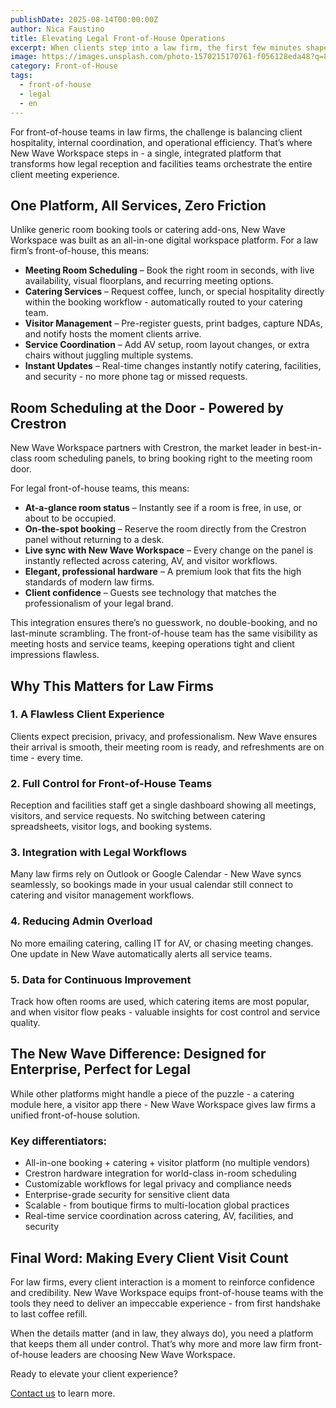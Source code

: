 ```yaml
---
publishDate: 2025-08-14T00:00:00Z
author: Nica Faustino
title: Elevating Legal Front-of-House Operations
excerpt: When clients step into a law firm, the first few minutes shape their entire perception. A warm welcome, a seamless check-in, the right meeting space prepared to perfection - these details aren’t just nice to have; they’re critical to reinforcing trust, professionalism, and brand reputation.
image: https://images.unsplash.com/photo-1570215170761-f056128eda48?q=80&w=3270&auto=format&fit=crop&ixlib=rb-4.1.0&ixid=M3wxMjA3fDB8MHxwaG90by1wYWdlfHx8fGVufDB8fHx8fA%3D%3D
category: Front-of-House
tags:
  - front-of-house
  - legal
  - en
---
```


For front-of-house teams in law firms, the challenge is balancing client hospitality, internal coordination, and operational efficiency. That’s where New Wave Workspace steps in - a single, integrated platform that transforms how legal reception and facilities teams orchestrate the entire client meeting experience.

## One Platform, All Services, Zero Friction

Unlike generic room booking tools or catering add-ons, New Wave Workspace was built as an all-in-one digital workspace platform. For a law firm’s front-of-house, this means:

* **Meeting Room Scheduling** – Book the right room in seconds, with live availability, visual floorplans, and recurring meeting options.
* **Catering Services** – Request coffee, lunch, or special hospitality directly within the booking workflow - automatically routed to your catering team.
* **Visitor Management** – Pre-register guests, print badges, capture NDAs, and notify hosts the moment clients arrive.
* **Service Coordination** – Add AV setup, room layout changes, or extra chairs without juggling multiple systems.
* **Instant Updates** – Real-time changes instantly notify catering, facilities, and security - no more phone tag or missed requests.

## Room Scheduling at the Door - Powered by Crestron

New Wave Workspace partners with Crestron, the market leader in best-in-class room scheduling panels, to bring booking right to the meeting room door.

For legal front-of-house teams, this means:

* **At-a-glance room status** – Instantly see if a room is free, in use, or about to be occupied.
* **On-the-spot booking** – Reserve the room directly from the Crestron panel without returning to a desk.
* **Live sync with New Wave Workspace** – Every change on the panel is instantly reflected across catering, AV, and visitor workflows.
* **Elegant, professional hardware** – A premium look that fits the high standards of modern law firms.
* **Client confidence** – Guests see technology that matches the professionalism of your legal brand.

This integration ensures there’s no guesswork, no double-booking, and no last-minute scrambling. The front-of-house team has the same visibility as meeting hosts and service teams, keeping operations tight and client impressions flawless.

## Why This Matters for Law Firms

### 1. A Flawless Client Experience

Clients expect precision, privacy, and professionalism. New Wave ensures their arrival is smooth, their meeting room is ready, and refreshments are on time - every time.

### 2. Full Control for Front-of-House Teams

Reception and facilities staff get a single dashboard showing all meetings, visitors, and service requests. No switching between catering spreadsheets, visitor logs, and booking systems.

### 3. Integration with Legal Workflows

Many law firms rely on Outlook or Google Calendar - New Wave syncs seamlessly, so bookings made in your usual calendar still connect to catering and visitor management workflows.

### 4. Reducing Admin Overload

No more emailing catering, calling IT for AV, or chasing meeting changes. One update in New Wave automatically alerts all service teams.

### 5. Data for Continuous Improvement

Track how often rooms are used, which catering items are most popular, and when visitor flow peaks - valuable insights for cost control and service quality.

## The New Wave Difference: Designed for Enterprise, Perfect for Legal

While other platforms might handle a piece of the puzzle - a catering module here, a visitor app there - New Wave Workspace gives law firms a unified front-of-house solution.

### Key differentiators:

* All-in-one booking + catering + visitor platform (no multiple vendors)
* Crestron hardware integration for world-class in-room scheduling
* Customizable workflows for legal privacy and compliance needs
* Enterprise-grade security for sensitive client data
* Scalable - from boutique firms to multi-location global practices
* Real-time service coordination across catering, AV, facilities, and security

## Final Word: Making Every Client Visit Count

For law firms, every client interaction is a moment to reinforce confidence and credibility. New Wave Workspace equips front-of-house teams with the tools they need to deliver an impeccable experience - from first handshake to last coffee refill.

When the details matter (and in law, they always do), you need a platform that keeps them all under control. That’s why more and more law firm front-of-house leaders are choosing New Wave Workspace.

Ready to elevate your client experience?

[Contact us](/contact) to learn more.

